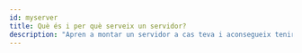 ```yaml
---
id: myserver
title: Què és i per què serveix un servidor?
description: "Apren a montar un servidor a cas teva i aconsegueix tenir els serveis de gmail, dropbox, facebook, wetransfer, google calendar i molts altres, sense que les teves dades hagin de sortir de casa ni haver d'alimentar els seus algorismes publicitaris."
---
```

